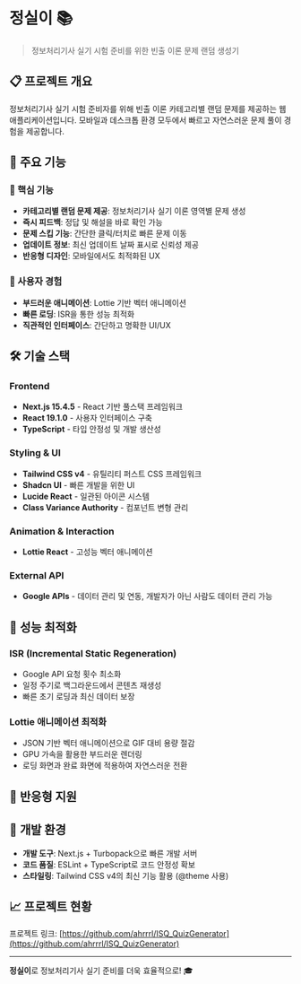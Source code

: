 # 정실이 📚

> 정보처리기사 실기 시험 준비를 위한 빈출 이론 문제 랜덤 생성기

## 📋 프로젝트 개요

정보처리기사 실기 시험 준비자를 위해 빈출 이론 카테고리별 랜덤 문제를 제공하는 웹 애플리케이션입니다. 모바일과 데스크톱 환경 모두에서 빠르고 자연스러운 문제 풀이 경험을 제공합니다.

## 🚀 주요 기능

### 🎯 핵심 기능
- **카테고리별 랜덤 문제 제공**: 정보처리기사 실기 이론 영역별 문제 생성
- **즉시 피드백**: 정답 및 해설을 바로 확인 가능
- **문제 스킵 기능**: 간단한 클릭/터치로 빠른 문제 이동
- **업데이트 정보**: 최신 업데이트 날짜 표시로 신뢰성 제공
- **반응형 디자인**: 모바일에서도 최적화된 UX

### 🎨 사용자 경험
- **부드러운 애니메이션**: Lottie 기반 벡터 애니메이션
- **빠른 로딩**: ISR을 통한 성능 최적화
- **직관적인 인터페이스**: 간단하고 명확한 UI/UX

## 🛠 기술 스택

### Frontend
- **Next.js 15.4.5** - React 기반 풀스택 프레임워크
- **React 19.1.0** - 사용자 인터페이스 구축
- **TypeScript** - 타입 안정성 및 개발 생산성

### Styling & UI
- **Tailwind CSS v4** - 유틸리티 퍼스트 CSS 프레임워크
- **Shadcn UI** - 빠른 개발을 위한 UI
- **Lucide React** - 일관된 아이콘 시스템
- **Class Variance Authority** - 컴포넌트 변형 관리

### Animation & Interaction
- **Lottie React** - 고성능 벡터 애니메이션

### External API
- **Google APIs** - 데이터 관리 및 연동, 개발자가 아닌 사람도 데이터 관리 가능


## 🎯 성능 최적화

### ISR (Incremental Static Regeneration)
- Google API 요청 횟수 최소화
- 일정 주기로 백그라운드에서 콘텐츠 재생성
- 빠른 초기 로딩과 최신 데이터 보장

### Lottie 애니메이션 최적화
- JSON 기반 벡터 애니메이션으로 GIF 대비 용량 절감
- GPU 가속을 활용한 부드러운 렌더링
- 로딩 화면과 완료 화면에 적용하여 자연스러운 전환

## 📱 반응형 지원


## 🔧 개발 환경

- **개발 도구**: Next.js + Turbopack으로 빠른 개발 서버
- **코드 품질**: ESLint + TypeScript로 코드 안정성 확보
- **스타일링**: Tailwind CSS v4의 최신 기능 활용 (@theme 사용)

## 📈 프로젝트 현황

프로젝트 링크: [https://github.com/ahrrrl/ISQ_QuizGenerator](https://github.com/ahrrrl/ISQ_QuizGenerator)

---

**정실이**로 정보처리기사 실기 준비를 더욱 효율적으로! 🎓
